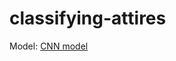 # classifying-attires

Model: [CNN model](https://www.kaggle.com/code/prosperchuks/classifying-attires/notebook)

